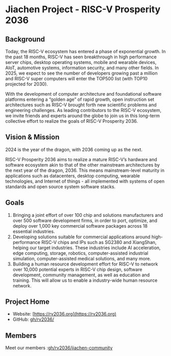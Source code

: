 # Jiachen Project - RISC-V Prosperity 2036

## Background

Today, the RISC-V ecosystem has entered a phase of exponential growth. In the past 18 months, RISC-V has seen breakthrough in high performance server chips, desktop operating systems, mobile and wearable devices, AIoT, automotive systems, information security, and many other fields. In 2025, we expect to see the number of developers growing past a million and RISC-V super computers will enter the TOP500 list (with TOP10 projected for 2030).

With the development of computer architecture and foundational software platforms entering a “golden age” of rapid growth, open instruction set architectures such as RISC-V brought forth new scientific problems and engineering challenges. As leading contributors to the RISC-V ecosystem, we invite friends and experts around the globe to join us in this long-term collective effort to realize the goals of RISC-V Prosperity 2036.

## Vision & Mission

2024 is the year of the dragon, with 2036 coming up as the next.

RISC-V Prosperity 2036 aims to realize a mature RISC-V’s hardware and software ecosystem akin to that of the other mainstream architectures by the next year of the dragon, 2036. This means mainstream-level maturity in applications such as datacenters, desktop computing, wearable technologies, and Internet of things - all implemented with systems of open standards and open source system software stacks.

## Goals

1. Bringing a joint effort of over 100 chip and solutions manufacturers and over 500 software development firms, in order to port, optimize, and deploy over 1,000 key commercial software packages across 18 essential industries.
2. Developing solutions suitable for commercial applications around high-performance RISC-V chips and IPs such as SG2380 and XiangShan, helping our target industries. These industries include AI acceleration, edge computing, storage, robotics, computer-assisted industrial simulation, computer-assisted medical solutions, and many more.
3. Building a human resource development effort for RISC-V to network over 10,000 potential experts in RISC-V chip design, software development, community management, as well as education and training. This will allow us to enable a industry-wide human resource network.

## Project Home

- Website: [https://rv2036.org](https://rv2036.org)
- GitHub: [gh/rv2036/](https://github.com/rv2036/)

## Members

Meet our members :[gh/rv2036/jiachen-community](https://github.com/rv2036/jiachen-community/blob/main/members.md)
